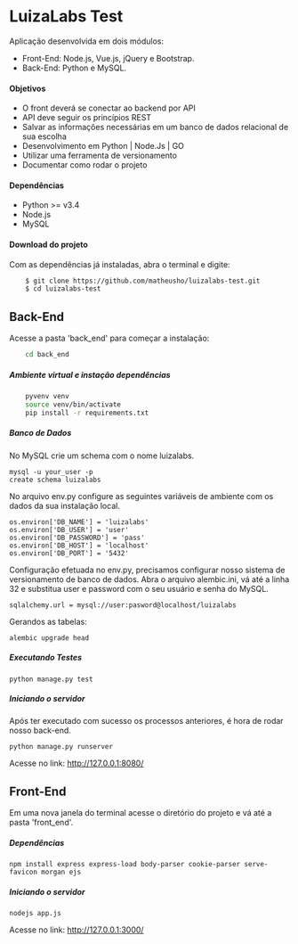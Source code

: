 # LuizaLabs Test


Aplicação desenvolvida em dois módulos:

* Front-End: Node.js, Vue.js, jQuery e Bootstrap.
* Back-End: Python e MySQL.

#### Objetivos

* O front deverá se conectar ao back­end por API
* API deve seguir os princípios REST
* Salvar as informações necessárias em um banco de dados relacional de sua escolha
* Desenvolvimento em Python | Node.Js | GO
* Utilizar uma ferramenta de versionamento
* Documentar como rodar o projeto


#### Dependências

* Python >= v3.4
* Node.js
* MySQL

#### Download do projeto

Com as dependências já instaladas, abra o terminal e digite:

```sh
    $ git clone https://github.com/matheusho/luizalabs-test.git
    $ cd luizalabs-test
```


## Back-End


Acesse a pasta 'back_end' para começar a instalação:


```sh
    cd back_end
```

##### Ambiente virtual e instação dependências

```sh
    pyvenv venv
    source venv/bin/activate
    pip install -r requirements.txt
```


##### Banco de Dados

No MySQL crie um schema com o nome luizalabs.

```
mysql -u your_user -p
create schema luizalabs
```

No arquivo env.py configure as seguintes variáveis de ambiente com os dados da sua instalação local.

```
os.environ['DB_NAME'] = 'luizalabs'
os.environ['DB_USER'] = 'user'
os.environ['DB_PASSWORD'] = 'pass'
os.environ['DB_HOST'] = 'localhost'
os.environ['DB_PORT'] = '5432'
```

Configuração efetuada no env.py, precisamos configurar nosso sistema de versionamento de banco de dados. Abra o arquivo alembic.ini, vá até a linha 32 e substitua user e password com o seu usuário e senha do MySQL.

```
sqlalchemy.url = mysql://user:pasword@localhost/luizalabs
```

Gerandos as tabelas:

```
alembic upgrade head
```

##### Executando Testes

```
python manage.py test
```


##### Iniciando o servidor

Após ter executado com sucesso os processos anteriores, é hora de rodar nosso back-end.

```
python manage.py runserver
```

Acesse no link: http://127.0.0.1:8080/


## Front-End

Em uma nova janela do terminal acesse o diretório do projeto e vá até a pasta 'front_end'.

##### Dependências

```
npm install express express-load body-parser cookie-parser serve-favicon morgan ejs
```

##### Iniciando o servidor

```
nodejs app.js
```

Acesse no link: http://127.0.0.1:3000/
